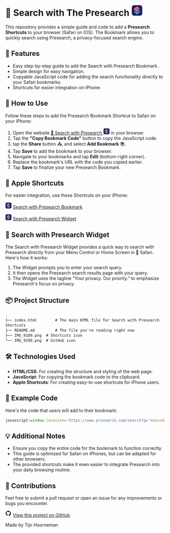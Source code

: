 # 🔎 Search with The Presearch   <img src="IMG_9189.png" alt="Shortcuts Icon" width="35" height="35">

This repository provides a simple guide and code to add a **Presearch Shortcuts** to your browser (Safari on IOS). The Bookmark allows you to quickly search using Presearch, a privacy-focused search engine.

## 🚀 Features

- Easy step-by-step guide to add the Search with Presearch Bookmark .
- Simple design for easy navigation.
- Copyable JavaScript code for adding the search functionality directly to your Safari bookmarks.
- Shortcuts for easier integration on iPhone.

## 📄 How to Use

Follow these steps to add the Presearch Bookmark Shortcut to Safari on your iPhone:

1. Open the website [🔎 Search with Presearch <img src="IMG_9189.png" alt="Shortcuts Icon" width="20" height="20">](https://tijnski.github.io/PresearchBookmark/) in your browser.
2. Tap the **"Copy Bookmark Code"** button to copy the JavaScript code.
3. tap the **Share** button 📤, and select **Add Bookmark** 📚.
4. Tap **Save** to add the bookmark to your browser.
5. Navigate to your bookmarks and tap **Edit** (bottom-right corner).
6. Replace the bookmark's URL with the code you copied earlier.
7. Tap **Save** to finalize your new Presearch Bookmark.

## 🍎 Apple Shortcuts

For easier integration, use these Shortcuts on your iPhone:

<img src="IMG_9189.png" alt="Shortcuts Icon" width="20" height="20"> [Search with Presearch Bookmark](https://www.icloud.com/shortcuts/92c4fa7ed3cc4595bd4a8781eff5568d)

<img src="IMG_9189.png" alt="Shortcuts Icon" width="20" height="20"> [Search with Presearch Widget](https://www.icloud.com/shortcuts/331231fd21994f83932b7712dd725b30)

## 🔎 Search with Presearch Widget

The Search with Presearch Widget provides a quick way to search with Presearch directly from your Menu Control or Home Screen in 🧭 Safari. Here's how it works:

1. The Widget prompts you to enter your search query.
2. It then opens the Presearch search results page with your query.
3. The Widget uses the tagline "Your privacy. Our priority." to emphasize Presearch's focus on privacy.

## 📦 Project Structure

```plaintext
.
├── index.html        # The main HTML file for Search with Presearch Shortcuts
├── README.md         # The file you're reading right now
├── IMG_9189.png  # Shortcuts icon
└── IMG_9198.png  # GitHub icon
```

## 🛠️ Technologies Used

- **HTML/CSS**: For creating the structure and styling of the web page.
- **JavaScript**: For copying the bookmark code to the clipboard.
- **Apple Shortcuts**: For creating easy-to-use shortcuts for iPhone users.

## 📖 Example Code

Here's the code that users will add to their bookmark:

```javascript
javascript:window.location='https://www.presearch.com/search?q='+encodeURIComponent(prompt('Your privacy. Our priority.'));
```

## 💡 Additional Notes

- Ensure you copy the entire code for the bookmark to function correctly.
- This guide is optimized for Safari on iPhones, but can be adapted for other browsers.
- The provided shortcuts make it even easier to integrate Presearch into your daily browsing routine.

## 🤝 Contributions

Feel free to submit a pull request or open an issue for any improvements or bugs you encounter.

<img src="IMG_9198.png" alt="GitHub Icon" width="20" height="20"> [View this project on GitHub](https://github.com/tijnski/PresearchBookmark)

Made by Tijn Hoorneman
